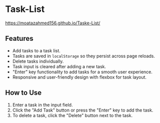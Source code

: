 # Task-List
https://moatazahmed156.github.io/Taske-List/
## Features

- Add tasks to a task list.
- Tasks are saved in `localStorage` so they persist across page reloads.
- Delete tasks individually.
- Task input is cleared after adding a new task.
- "Enter" key functionality to add tasks for a smooth user experience.
- Responsive and user-friendly design with flexbox for task layout.

## How to Use

1. Enter a task in the input field.
2. Click the "Add Task" button or press the "Enter" key to add the task.
3. To delete a task, click the "Delete" button next to the task.
